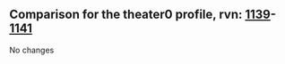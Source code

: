 ## Comparison for the theater0 profile, rvn: [1139](https://github.com/PRO100KatYT/FortniteProfileRevisions/tree/main/profiles/theater0/1139%20theater0.json)-[1141](https://github.com/PRO100KatYT/FortniteProfileRevisions/tree/main/profiles/theater0/1141%20theater0.json)

No changes
